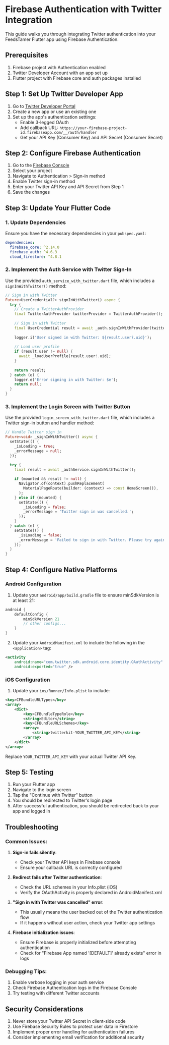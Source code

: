 # Firebase Authentication with Twitter Integration

This guide walks you through integrating Twitter authentication into your FeedsTamer Flutter app using Firebase Authentication.

## Prerequisites

1. Firebase project with Authentication enabled
2. Twitter Developer Account with an app set up
3. Flutter project with Firebase core and auth packages installed

## Step 1: Set Up Twitter Developer App

1. Go to [Twitter Developer Portal](https://developer.twitter.com/en/portal/dashboard)
2. Create a new app or use an existing one
3. Set up the app's authentication settings:
   - Enable 3-legged OAuth
   - Add callback URL: `https://your-firebase-project-id.firebaseapp.com/__/auth/handler`
   - Get your API Key (Consumer Key) and API Secret (Consumer Secret)

## Step 2: Configure Firebase Authentication

1. Go to the [Firebase Console](https://console.firebase.google.com/)
2. Select your project
3. Navigate to Authentication > Sign-in method
4. Enable Twitter sign-in method
5. Enter your Twitter API Key and API Secret from Step 1
6. Save the changes

## Step 3: Update Your Flutter Code

### 1. Update Dependencies

Ensure you have the necessary dependencies in your `pubspec.yaml`:

```yaml
dependencies:
  firebase_core: ^2.14.0
  firebase_auth: ^4.6.3
  cloud_firestore: ^4.8.1
```

### 2. Implement the Auth Service with Twitter Sign-In

Use the provided `auth_service_with_twitter.dart` file, which includes a `signInWithTwitter()` method:

```dart
// Sign in with Twitter
Future<UserCredential?> signInWithTwitter() async {
  try {
    // Create a TwitterAuthProvider
    final TwitterAuthProvider twitterProvider = TwitterAuthProvider();
    
    // Sign in with Twitter
    final UserCredential result = await _auth.signInWithProvider(twitterProvider);
    
    logger.i('User signed in with Twitter: ${result.user?.uid}');
    
    // Load user profile
    if (result.user != null) {
      await _loadUserProfile(result.user!.uid);
    }
    
    return result;
  } catch (e) {
    logger.e('Error signing in with Twitter: $e');
    return null;
  }
}
```

### 3. Implement the Login Screen with Twitter Button

Use the provided `login_screen_with_twitter.dart` file, which includes a Twitter sign-in button and handler method:

```dart
// Handle Twitter sign in
Future<void> _signInWithTwitter() async {
  setState(() {
    _isLoading = true;
    _errorMessage = null;
  });

  try {
    final result = await _authService.signInWithTwitter();
    
    if (mounted && result != null) {
      Navigator.of(context).pushReplacement(
        MaterialPageRoute(builder: (context) => const HomeScreen()),
      );
    } else if (mounted) {
      setState(() {
        _isLoading = false;
        _errorMessage = 'Twitter sign in was cancelled.';
      });
    }
  } catch (e) {
    setState(() {
      _isLoading = false;
      _errorMessage = 'Failed to sign in with Twitter. Please try again.';
    });
  }
}
```

## Step 4: Configure Native Platforms

### Android Configuration

1. Update your `android/app/build.gradle` file to ensure minSdkVersion is at least 21:

```gradle
android {
    defaultConfig {
        minSdkVersion 21
        // other configs...
    }
}
```

2. Update your `AndroidManifest.xml` to include the following in the `<application>` tag:

```xml
<activity
    android:name="com.twitter.sdk.android.core.identity.OAuthActivity"
    android:exported="true" />
```

### iOS Configuration

1. Update your `ios/Runner/Info.plist` to include:

```xml
<key>CFBundleURLTypes</key>
<array>
    <dict>
        <key>CFBundleTypeRole</key>
        <string>Editor</string>
        <key>CFBundleURLSchemes</key>
        <array>
            <string>twitterkit-YOUR_TWITTER_API_KEY</string>
        </array>
    </dict>
</array>
```

Replace `YOUR_TWITTER_API_KEY` with your actual Twitter API Key.

## Step 5: Testing

1. Run your Flutter app
2. Navigate to the login screen
3. Tap the "Continue with Twitter" button
4. You should be redirected to Twitter's login page
5. After successful authentication, you should be redirected back to your app and logged in

## Troubleshooting

### Common Issues:

1. **Sign-in fails silently**: 
   - Check your Twitter API keys in Firebase console
   - Ensure your callback URL is correctly configured

2. **Redirect fails after Twitter authentication**:
   - Check the URL schemes in your Info.plist (iOS)
   - Verify the OAuthActivity is properly declared in AndroidManifest.xml

3. **"Sign in with Twitter was cancelled" error**:
   - This usually means the user backed out of the Twitter authentication flow
   - If it happens without user action, check your Twitter app settings

4. **Firebase initialization issues**:
   - Ensure Firebase is properly initialized before attempting authentication
   - Check for "Firebase App named '[DEFAULT]' already exists" error in logs

### Debugging Tips:

1. Enable verbose logging in your auth service
2. Check Firebase Authentication logs in the Firebase Console
3. Try testing with different Twitter accounts

## Security Considerations

1. Never store your Twitter API Secret in client-side code
2. Use Firebase Security Rules to protect user data in Firestore
3. Implement proper error handling for authentication failures
4. Consider implementing email verification for additional security